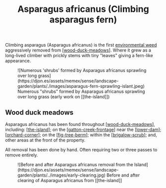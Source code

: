 ﻿---
backlinks:
- title: Fig tree berm
  url: /memex/sense/landscape-garden/fig-tree-berm.html
- title: The Dam
  url: /memex/sense/landscape-garden/the-dam.html
- title: The Island
  url: /memex/sense/landscape-garden/the-island.html
- title: Wood duck meadows
  url: /memex/sense/landscape-garden/wood-duck-meadows.html
- title: The Circle
  url: /memex/sense/landscape-garden/the-circle.html
- title: The Orchard (Orchard corner)
  url: /memex/sense/landscape-garden/orchard-corner.html
- title: Bunya Pine
  url: /memex/sense/landscape-garden/plants/bunya-pine.html
- title: Plants
  url: /memex/sense/landscape-garden/plants/plants.html
- title: The original island bunya pine
  url: /memex/sense/landscape-garden/individual-plants/the-original-island-bunya-pine.html
tags:
- wood-duck-meadows
- plant
- weed
- introduced
title: Asparagus africanus (Climbing asparagus fern)
type: note
---
Climbing asparagus (Asparagus africanus) is the first [environmental weed](https://weeds.brisbane.qld.gov.au/weeds/climbing-asparagus-fern) aggressively removed from [[wood-duck-meadows]]. Where it grew as a long-lived climber with prickly stems with tiny "leaves" giving a fern-like appearance.

<figure markdown>
![Numerous 'shrubs' formed by Asparagus africanus sprawling over long grass](https://djon.es/assets/memex/sense/landscape-garden/plants/./images/asparagus-fern-sprawling-islant.jpeg)
<caption>Numerous "shrubs" formed by Asparagus africanus sprawling over long grass (early work on [[the-island]])</caption>
</figure>

## Wood duck meadows

Asparagus africanus has been found throughout [[wood-duck-meadows]], including: [[the-island]]; on the [[gatton-creek-frontage]] near the [[lower-dam]]; [[orchard-corner]]; on the [[fig-tree-berm]]; within the [[brigalow-scrub]]; and, other areas at the front of the property. 

All removal has been done by hand. Often requiring two or three passes to remove entirely.

<figure markdown>
![Before and after Asparagus africanus removal from the Island](https://djon.es/assets/memex/sense/landscape-garden/plants/../images/early-clearing.jpg)
<caption>Before and after clearing of Asparagus africanus from [[the-island]]</caption>
</figure>


[//begin]: # "Autogenerated link references for markdown compatibility"
[wood-duck-meadows]: ../wood-duck-meadows "Wood duck meadows"
[the-island]: ../the-island "The Island"
[gatton-creek-frontage]: ../gatton-creek-frontage "Gatton creek frontage"
[lower-dam]: ../lower-dam "The lower dam"
[orchard-corner]: ../orchard-corner "The Orchard (Orchard corner)"
[fig-tree-berm]: ../fig-tree-berm "Fig tree berm"
[brigalow-scrub]: ../brigalow-scrub "Brigalow scrub"
[//end]: # "Autogenerated link references"